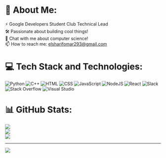 # 💫 About Me:
⚡ Google Developers Student Club Technical Lead<br>🛠 Passionate about building cool things!<br>💬 Chat with me about computer science!<br>📫 How to reach me: elsharifomar293@gmail.com<br> 

# 💻 Tech Stack and Technologies:
![Python](https://img.shields.io/badge/-Python-black?logo=Python&style=social) 
![C++](https://img.shields.io/badge/-c++-black?logo=c%2B%2B&style=social)
![HTML](https://img.shields.io/badge/HTML-239120?style=for-the-badge&logo=html5&logoColor=white)
![CSS](https://img.shields.io/badge/CSS-239120?&style=for-the-badge&logo=css3&logoColor=white)
![JavaScript](https://img.shields.io/badge/JavaScript-F7DF1E?style=for-the-badge&logo=javascript&logoColor=black)
![NodeJS](https://img.shields.io/badge/Node.js-43853D?style=for-the-badge&logo=node.js&logoColor=white)
![React](https://img.shields.io/badge/React-20232A?style=for-the-badge&logo=react&logoColor=61DAFB)
![Slack](https://img.shields.io/badge/Slack-4A154B?style=for-the-badge&logo=slack&logoColor=white)
![Stack Overflow](https://aleen42.github.io/badges/src/stackoverflow.svg)
![Visual Studio](https://img.shields.io/badge/Visual_Studio-5C2D91?style=for-the-badge&logo=visual%20studio&logoColor=white) 

# 📊 GitHub Stats:
![](https://github-readme-stats.vercel.app/api?username=omarelsharif&theme=dark&hide_border=false&include_all_commits=false&count_private=true)<br/>
![](https://github-readme-streak-stats.herokuapp.com/?user=omarelsharif&theme=dark&hide_border=false)<br/>
![](https://github-readme-stats.vercel.app/api/top-langs/?username=omarelsharif&theme=dark&hide_border=false&include_all_commits=false&count_private=true&layout=compact)

---
[![](https://visitcount.itsvg.in/api?id=omarelsharif&icon=0&color=0)](https://visitcount.itsvg.in)
